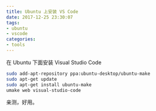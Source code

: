 ```yaml
---
title: Ubuntu 上安装 VS Code
date: 2017-12-25 23:30:07
tags: 
- ubuntu
- vscode
categories: 
- tools
---
```


在 Ubuntu 下面安装 Visual Studio Code

```bash
sudo add-apt-repository ppa:ubuntu-desktop/ubuntu-make
sudo apt-get update
sudo apt-get install ubuntu-make
umake web visual-studio-code
```

亲测，好用。
